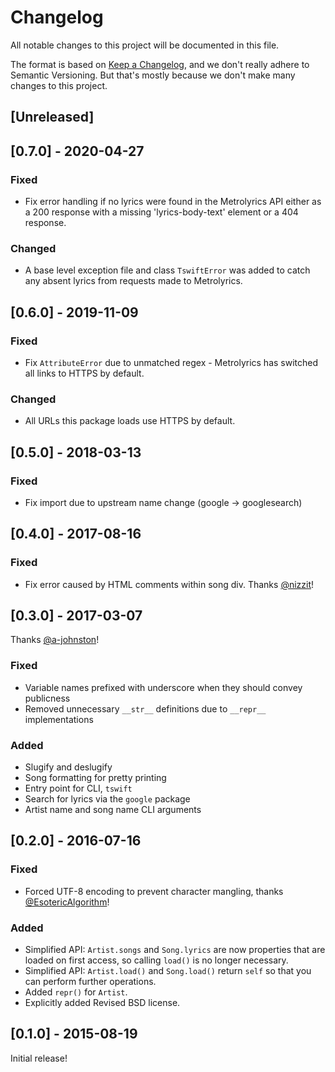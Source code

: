 Changelog
=========

All notable changes to this project will be documented in this file.

The format is based on [Keep a Changelog](http://keepachangelog.com/), and we
don't really adhere to Semantic Versioning. But that's mostly because we don't
make many changes to this project.

## [Unreleased]

## [0.7.0] - 2020-04-27
### Fixed
- Fix error handling if no lyrics were found in the Metrolyrics API either as a 200 response with
  a missing 'lyrics-body-text' element or a 404 response.

### Changed
- A base level exception file and class `TswiftError` was added to catch any absent lyrics
  from requests made to Metrolyrics.

## [0.6.0] - 2019-11-09
### Fixed
- Fix `AttributeError` due to unmatched regex - Metrolyrics has switched all
  links to HTTPS by default.

### Changed
- All URLs this package loads use HTTPS by default.

## [0.5.0] - 2018-03-13
### Fixed
- Fix import due to upstream name change (google -> googlesearch)

## [0.4.0] - 2017-08-16
### Fixed
- Fix error caused by HTML comments within song div. Thanks [@nizzit][]!

## [0.3.0] - 2017-03-07
Thanks [@a-johnston][]!

### Fixed
- Variable names prefixed with underscore when they should convey publicness
- Removed unnecessary `__str__` definitions due to `__repr__` implementations

### Added
- Slugify and deslugify
- Song formatting for pretty printing
- Entry point for CLI, `tswift`
- Search for lyrics via the `google` package
- Artist name and song name CLI arguments

## [0.2.0] - 2016-07-16
### Fixed
- Forced UTF-8 encoding to prevent character mangling, thanks
  [@EsotericAlgorithm][]!

### Added
- Simplified API: `Artist.songs` and `Song.lyrics` are now properties that are
  loaded on first access, so calling `load()` is no longer necessary.
- Simplified API: `Artist.load()` and `Song.load()` return `self` so that you
  can perform further operations.
- Added `repr()` for `Artist`.
- Explicitly added Revised BSD license.

## [0.1.0] - 2015-08-19

Initial release!

[@nizzit]: https://github.com/nizzit
[@a-johnston]: https://github.com/a-johnston
[@EsotericAlgorithm]: https://github.com/EsotericAlgorithm
